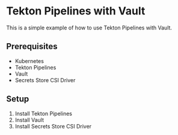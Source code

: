 # Tekton Pipelines with Vault

This is a simple example of how to use Tekton Pipelines with Vault.

## Prerequisites

- Kubernetes
- Tekton Pipelines
- Vault
- Secrets Store CSI Driver

## Setup

1. Install Tekton Pipelines
2. Install Vault
3. Install Secrets Store CSI Driver
